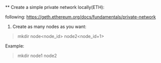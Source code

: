 ** Create a simple private network locally(ETH):

following: https://geth.ethereum.org/docs/fundamentals/private-network

1. Create as many nodes as you want:

> mkdir node<node_id> node2<node_id+1>

Example:

> mkdir node1 node2


